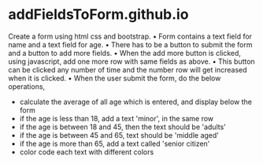 # addFieldsToForm.github.io

Create a form using html css and bootstrap.
• Form contains a text field for name and a text field for age.
• There has to be a button to submit the form and a button to add more fields.
• When the add more button is clicked, using javascript, add one more row with same fields as above.
• This button can be clicked any number of time and the number row will get increased when it is clicked.
• When the user submit the form, do the below operations,
  - calculate the average of all age which is entered, and display below the form
  - if the age is less than 18, add a text 'minor', in the same row
  - if the age is between 18 and 45, then the text should be 'adults'
  - if the age is between 45 and 65, text should be 'middle aged'
  - if the age is more than 65, add a text called 'senior citizen'
  - color code each text with different colors
